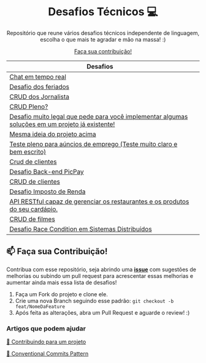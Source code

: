 <h1 align="center" style="font-weight: bold;">Desafios Técnicos 💻</h1>

 <p align="center"> 
 Repositório que reune vários desafios técnicos independente de linguagem, escolha o que mais te agradar e mão na massa! :)
 </p>

 <p align="center">
  <a href="#contribute">Faça sua contribuição!</a>

 </p>

| Desafios | |
|----------|--------
| [Chat em tempo real](https://gist.github.com/DanielHe4rt/4012e5bf9c612d9cee9efa654eb32f6d) |
| [Desafio dos feriados](https://github.com/instruct-br/teste-backend-remoto-2020-07) |
| [CRUD dos Jornalista](https://github.com/opovoonline/teste-backend-pleno) |
| [CRUD Pleno?](https://github.com/CAPYS-IT/TestePlenoBackend) |
| [Desafio muito legal que pede para você implementar algumas soluções em um projeto já existente!](https://github.com/NicholasBambury/developer-test) |
| [Mesma ideia do projeto acima](https://github.com/niclaspa/EveryFan.Recruitment) |
| [Teste pleno para aúncios de emprego (Teste muito claro e bem escrito)](https://github.com/danieldantasdev/technical-test-mid-level_course-luisdev-career_dotnet-8.0_csharp-12) |
| [Crud de clientes](https://github.com/victorDivino/desafio-backend-pleno-pb-2022) |
| [Desafio Back-end PicPay](https://github.com/PicPay/picpay-desafio-backend?tab=readme-ov-file) |
| [CRUD de clientes](https://github.com/olisaude/teste-dev-backend) |
| [Desafio Imposto de Renda](https://github.com/kinvoapp/kinvo-back-end-test) |
| [API RESTful capaz de gerenciar os restaurantes e os produtos do seu cardápio.](https://github.com/goomerdev/job-dev-backend-interview) |
| [CRUD de filmes](https://github.com/jefersonao/empresas-dotNET) |
| [Desafio Race Condition em Sistemas Distribuídos](https://dev.to/zanfranceschi/desafio-race-condition-em-sistemas-distribuidos-5hb3) |


<h2 id="contribute">📫 Faça sua Contribuição!</h2>

Contribua com esse repositório, seja abrindo uma [**issue**](https://github.com/Bruno0M/Desafios-T-cnicos/issues) com sugestões de melhorias ou subindo um pull request para acrescentar essas melhorias e aumentar ainda mais essa lista de desafios!

1. Faça um Fork do projeto e clone ele.
2. Crie uma nova Branch seguindo esse padrão: `git checkout -b feat/NomeDaFeature`
3. Após feita as alterações, abra um Pull Request e aguarde o review! :)


###  Artigos que podem ajudar

[📝 Contribuindo para um projeto](https://docs.github.com/pt/get-started/exploring-projects-on-github/contributing-to-a-project)

[💾 Conventional Commits Pattern](https://medium.com/linkapi-solutions/conventional-commits-pattern-3778d1a1e657)